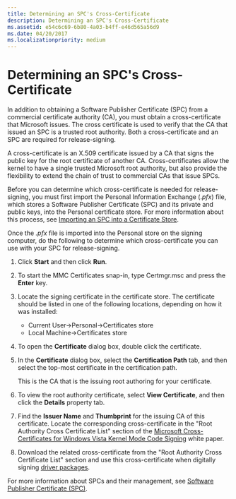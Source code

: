 ```yaml
---
title: Determining an SPC's Cross-Certificate
description: Determining an SPC's Cross-Certificate
ms.assetid: e54c6c69-6b80-4a03-b4ff-e46d565a56d9
ms.date: 04/20/2017
ms.localizationpriority: medium
---
```


# Determining an SPC's Cross-Certificate


In addition to obtaining a Software Publisher Certificate (SPC) from a commercial certificate authority (CA), you must obtain a cross-certificate that Microsoft issues. The cross certificate is used to verify that the CA that issued an SPC is a trusted root authority. Both a cross-certificate and an SPC are required for release-signing.

A cross-certificate is an X.509 certificate issued by a CA that signs the public key for the root certificate of another CA. Cross-certificates allow the kernel to have a single trusted Microsoft root authority, but also provide the flexibility to extend the chain of trust to commercial CAs that issue SPCs.

Before you can determine which cross-certificate is needed for release-signing, you must first import the Personal Information Exchange (.*pfx*) file, which stores a Software Publisher Certificate (SPC) and its private and public keys, into the Personal certificate store. For more information about this process, see [Importing an SPC into a Certificate Store](importing-an-spc-into-a-certificate-store.md).

Once the *.pfx* file is imported into the Personal store on the signing computer, do the following to determine which cross-certificate you can use with your SPC for release-signing.

1.  Click **Start** and then click **Run**.

2.  To start the MMC Certificates snap-in, type Certmgr.msc and press the **Enter** key.

3.  Locate the signing certificate in the certificate store. The certificate should be listed in one of the following locations, depending on how it was installed:

    -   Current User-&gt;Personal-&gt;Certificates store
    -   Local Machine-&gt;Certificates store

4.  To open the **Certificate** dialog box, double click the certificate.

5.  In the **Certificate** dialog box, select the **Certification Path** tab, and then select the top-most certificate in the certification path.

    This is the CA that is the issuing root authoring for your certificate.

6.  To view the root authority certificate, select **View Certificate**, and then click the **Details** property tab.

7.  Find the **Issuer Name** and **Thumbprint** for the issuing CA of this certificate. Locate the corresponding cross-certificate in the "Root Authority Cross Certificate List" section of the [Microsoft Cross-Certificates for Windows Vista Kernel Mode Code Signing](http://go.microsoft.com/fwlink/p/?linkid=190544) white paper.

8.  Download the related cross-certificate from the "Root Authority Cross Certificate List" section and use this cross-certificate when digitally signing [driver packages](driver-packages.md).

For more information about SPCs and their management, see [Software Publisher Certificate (SPC)](software-publisher-certificate.md).

 

 





